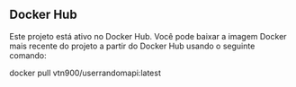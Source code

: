 ## Docker Hub

Este projeto está ativo no Docker Hub. Você pode baixar a imagem Docker mais recente do projeto a partir do Docker Hub usando o seguinte comando:

docker pull vtn900/userrandomapi:latest
